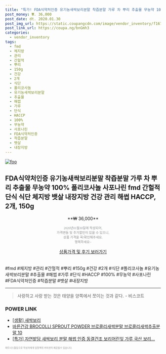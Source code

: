 ```yaml
--- 
title: "특가! FDA식약처인증 유기농새싹보리분말 착즙분말 가루 차 뿌리 추출물 무농약 100% 폴리코사놀 사포나린 fmd 간헐적 단..." 
post_money: ₩. 36,000 
post_date: dt. 2020.01.30 
post_img_url: https://static.coupangcdn.com/image/vendor_inventory/f167/39610f18ce9f1938e58091918c5e6716deeea7d9c85cf832d9a4a7de7d28.jpg 
post_link_url: https://coupa.ng/bnGmh3 
categories: 
  - vendor_inventory 
tags: 
  - fmd 
  - 체지방 
  - 관리 
  - 간헐적 
  - 뿌리 
  - 150g 
  - 건강 
  - 2개 
  - 식단 
  - 폴리코사놀 
  - 유기농새싹보리분말 
  - 추출물 
  - 해썹 
  - 가루 
  - 단식 
  - HACCP 
  - 100% 
  - 무농약 
  - 사포나린 
  - FDA식약처인증 
  - 착즙분말 
  - 뱃살 
  - 내장지방 
--- 
```

[![foo](https://static.coupangcdn.com/image/vendor_inventory/f167/39610f18ce9f1938e58091918c5e6716deeea7d9c85cf832d9a4a7de7d28.jpg)](https://coupa.ng/bnGmh3) 

## FDA식약처인증 유기농새싹보리분말 착즙분말 가루 차 뿌리 추출물 무농약 100% 폴리코사놀 사포나린 fmd 간헐적 단식 식단 체지방 뱃살 내장지방 건강 관리 해썹 HACCP, 2개, 150g 
<p style="text-align: center;">**₩ 36,000**</p> 
<p style="text-align: center;"><span style="color: #898c8f; font-family: Georgia,Times,serif; font-size: 0.75em;">2020년01월30일에 작성되어, <br>가격변동 및 추가할인이 있을 수 있으니,<br> 상품 가격을 꼭!확인해주세요.<br>행복하세요~</span> 
</p>	 
<div markdown="0" style="text-align: center;"><a href="https://coupa.ng/bnGmh3" class="btn btn--success">상품가격 및 후기 보러가기</a></div> 
<br><br> 
  #fmd #체지방 #관리 #간헐적 #뿌리 #150g #건강 #2개 #식단 #폴리코사놀 #유기농새싹보리분말 #추출물 #해썹 #가루 #단식 #HACCP #100% #무농약 #사포나린 #FDA식약처인증 #착즙분말 #뱃살 #내장지방 
<hr> 

> 사랑하고 사랑 받는 것은 태양을 양쪽에서 쪼이는 것과 같다. - 비스코트 


### POWER LINK

* <a href="https://blog.naver.com/fasyy4321/221758966461" target="_blank"> [생활] 새싹보리  </a>
* <a href="https://blog.naver.com/sakai111/221784673562" target="_blank">바른건강 BROCOLLI SPROUT POWDER 브로콜리새싹분말 브로콜리새싹추출분말 10</a>
* <a href="https://blog.naver.com/sakai111/221790031081" target="_blank">[특가] 자연밭담 새싹보리 분말 해썹 인증 동결건조 보리어린잎 가루 국산 보리...</a>

<span style="color: #898c8f; font-family: Georgia,Times,serif; font-size: 0.55em;">파트너스활동으로 작성자에게 일정액의 커미션이 제공될수 있습니다.</span> 
